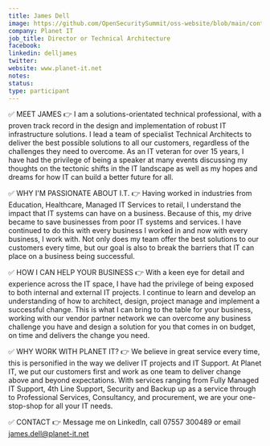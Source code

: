 ```yaml
---
title: James Dell
image: https://github.com/OpenSecuritySummit/oss-website/blob/main/content/participant/images/Jamesdell.jpeg?raw=true
company: Planet IT
job_title: Director or Technical Architecture 
facebook:
linkedin: delljames
twitter:
website: www.planet-it.net
notes:
status: 
type: participant
---
```

✅ MEET JAMES 👉 I am a solutions-orientated technical professional, with a proven track record in the design and implementation of robust IT infrastructure solutions. I lead a team of specialist Technical Architects to deliver the best possible solutions to all our customers, regardless of the challenges they need to overcome. As an IT veteran for over 15 years, I have had the privilege of being a speaker at many events discussing my thoughts on the tectonic shifts in the IT landscape as well as my hopes and dreams for how IT can build a better future for all.

✅ WHY I'M PASSIONATE ABOUT I.T. 👉 Having worked in industries from Education, Healthcare, Managed IT Services to retail, I understand the impact that IT systems can have on a business. Because of this, my drive became to save businesses from poor IT systems and services. I have continued to do this with every business I worked in and now with every business, I work with. Not only does my team offer the best solutions to our customers every time, but our goal is also to break the barriers that IT can place on a business being successful. 

✅ HOW I CAN HELP YOUR BUSINESS 👉 With a keen eye for detail and experience across the IT space, I have had the privilege of being exposed to both internal and external IT projects. I continue to learn and develop an understanding of how to architect, design, project manage and implement a successful change. This is what I can bring to the table for your business, working with our vendor partner network we can overcome any business challenge you have and design a solution for you that comes in on budget, on time and delivers the change you need.

✅ WHY WORK WITH PLANET IT? 👉 We believe in great service every time, this is personified in the way we deliver IT projects and IT Support. At Planet IT, we put our customers first and work as one team to deliver change above and beyond expectations. With services ranging from Fully Managed IT Support, 4th Line Support, Security and Backup up as a service through to Professional Services, Consultancy, and procurement, we are your one-stop-shop for all your IT needs.

✅ CONTACT 👉 Message me on LinkedIn, call 07557 300489 or email james.dell@planet-it.net
